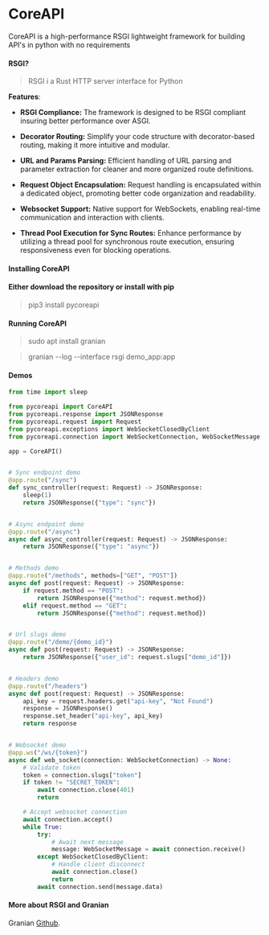 # CoreAPI

CoreAPI is a high-performance RSGI lightweight framework for building API's in python with no requirements

#### RSGI?
> RSGI i a Rust HTTP server interface for Python

**Features**:
- **RSGI Compliance:** The framework is designed to be RSGI compliant insuring better performance over ASGI.
  
- **Decorator Routing:** Simplify your code structure with decorator-based routing, making it more intuitive and modular.

- **URL and Params Parsing:** Efficient handling of URL parsing and parameter extraction for cleaner and more organized route definitions.

- **Request Object Encapsulation:** Request handling is encapsulated within a dedicated object, promoting better code organization and readability.

- **Websocket Support:** Native support for WebSockets, enabling real-time communication and interaction with clients.

- **Thread Pool Execution for Sync Routes:** Enhance performance by utilizing a thread pool for synchronous route execution, ensuring responsiveness even for blocking operations.

#### Installing CoreAPI
#### Either download the repository or install with pip
> pip3 install pycoreapi
#### Running CoreAPI
> sudo apt install granian

> granian --log --interface rsgi demo_app:app


#### Demos
```py
from time import sleep

from pycoreapi import CoreAPI
from pycoreapi.response import JSONResponse
from pycoreapi.request import Request
from pycoreapi.exceptions import WebSocketClosedByClient
from pycoreapi.connection import WebSocketConnection, WebSocketMessage

app = CoreAPI()


# Sync endpoint demo
@app.route("/sync")
def sync_controller(request: Request) -> JSONResponse:
    sleep(1)
    return JSONResponse({"type": "sync"})


# Async endpoint demo
@app.route("/async")
async def async_controller(request: Request) -> JSONResponse:
    return JSONResponse({"type": "async"})


# Methods demo
@app.route("/methods", methods=["GET", "POST"])
async def post(request: Request) -> JSONResponse:
    if request.method == "POST":
        return JSONResponse({"method": request.method})
    elif request.method == "GET":
        return JSONResponse({"method": request.method})


# Url slugs demo
@app.route("/demo/{demo_id}")
async def post(request: Request) -> JSONResponse:
    return JSONResponse({"user_id": request.slugs["demo_id"]})


# Headers demo
@app.route("/headers")
async def post(request: Request) -> JSONResponse:
    api_key = request.headers.get("api-key", "Not Found")
    response = JSONResponse()
    response.set_header("api-key", api_key)
    return response


# Websocket demo
@app.ws("/ws/{token}")
async def web_socket(connection: WebSocketConnection) -> None:
    # Validate token
    token = connection.slugs["token"]
    if token != "SECRET_TOKEN":
        await connection.close(401)
        return

    # Accept websocket connection
    await connection.accept()
    while True:
        try:
            # Await next message
            message: WebSocketMessage = await connection.receive()
        except WebSocketClosedByClient:
            # Handle client disconnect
            await connection.close()
            return
        await connection.send(message.data)

```

#### More about RSGI and Granian
Granian [Github](https://github.com/emmett-framework/granian).
